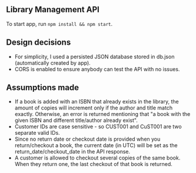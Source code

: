 ## Library Management API

To start app, run `npm install && npm start`.

## Design decisions

- For simplicity, I used a persisted JSON database stored in db.json (automatically created by app).
- CORS is enabled to ensure anybody can test the API with no issues.

## Assumptions made

- If a book is added with an ISBN that already exists in the library, the amount of copies will increment only if the author and title match exactly. Otherwise, an error is returned mentioning that "a book with the given ISBN and different title/author already exist".
- Customer IDs are case sensitive - so CUST001 and CuST001 are two separate valid IDs.
- Since no return date or checkout date is provided when you return/checkout a book, the current date (in UTC) will be set as the return_date/checkout_date in the API response.
- A customer is allowed to checkout several copies of the same book. When they return one, the last checkout of that book is returned.